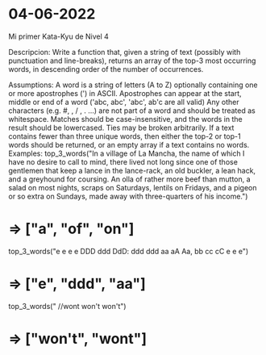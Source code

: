 # 04-06-2022
Mi primer Kata-Kyu de Nivel 4

Descripcion:
 Write a function that, given a string of text (possibly with punctuation and line-breaks), returns an array of the top-3 most occurring words, in descending order of the number of occurrences.

 Assumptions:
A word is a string of letters (A to Z) optionally containing one or more apostrophes (') in ASCII.
 Apostrophes can appear at the start, middle or end of a word ('abc, abc', 'abc', ab'c are all valid)
 Any other characters (e.g. #, \, / , . ...) are not part of a word and should be treated as whitespace.
 Matches should be case-insensitive, and the words in the result should be lowercased.
 Ties may be broken arbitrarily.
 If a text contains fewer than three unique words, then either the top-2 or top-1 words should be returned, or an empty array if a text contains no words.
 Examples:
 top_3_words("In a village of La Mancha, the name of which I have no desire to call to
 mind, there lived not long since one of those gentlemen that keep a lance
in the lance-rack, an old buckler, a lean hack, and a greyhound for
 coursing. An olla of rather more beef than mutton, a salad on most
 nights, scraps on Saturdays, lentils on Fridays, and a pigeon or so extra
 on Sundays, made away with three-quarters of his income.")
 # => ["a", "of", "on"]

top_3_words("e e e e DDD ddd DdD: ddd ddd aa aA Aa, bb cc cC e e e")
# => ["e", "ddd", "aa"]

top_3_words("  //wont won't won't")
 # => ["won't", "wont"]

